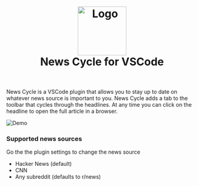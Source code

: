 <h1 align="center"><img src="https://raw.githubusercontent.com/sepehr500/vscode-news-cycle/master/icon.png" alt="Logo" height="128" />
  <br>
 News Cycle for VSCode
  <br>
  <br>

</h1>

News Cycle is a VSCode plugin that allows you to stay up to date on whatever news source is important to you. News Cycle adds a tab to the toolbar that cycles through the headlines. At any time you can click on the headline to open the full article in a browser.

![Demo](https://raw.githubusercontent.com/sepehr500/vscode-news-cycle/master/demo.gif)

### Supported news sources

Go the the plugin settings to change the news source

- Hacker News (default)
- CNN
- Any subreddit (defaults to r/news)
